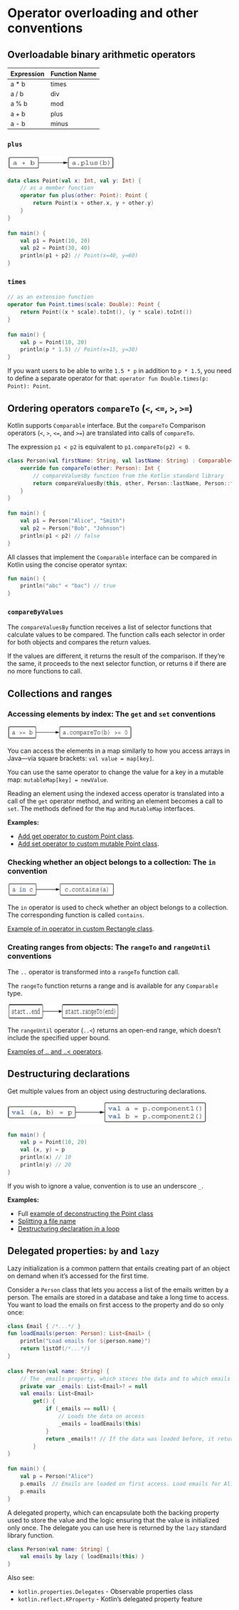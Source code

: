 # Operator overloading and other conventions

## Overloadable binary arithmetic operators

| Expression | Function Name |
|------------|---------------|
| a * b      | times         |
| a / b      | div           |
| a % b      | mod           |
| a + b      | plus          |
| a - b      | minus         |

### `plus`

<img src=../img/core/07/plus.png width=240 height=30>

```kotlin
data class Point(val x: Int, val y: Int) {
    // as a member function
    operator fun plus(other: Point): Point { 
        return Point(x + other.x, y + other.y)  
    }
}

fun main() {
    val p1 = Point(10, 20)
    val p2 = Point(30, 40)
    println(p1 + p2) // Point(x=40, y=60)
}
```

### `times`

```kotlin
// as an extension function
operator fun Point.times(scale: Double): Point {
    return Point((x * scale).toInt(), (y * scale).toInt())
}

fun main() {
    val p = Point(10, 20)
    println(p * 1.5) // Point(x=15, y=30)
}
```

If you want users to be able to write `1.5 * p` in addition to `p * 1.5`, you need to define a separate
operator for that: `operator fun Double.times(p: Point): Point`.

## Ordering operators `compareTo` (`<`, `<=`, `>`, `>=`)
Kotlin supports `Comparable` interface. But the `compareTo` Comparison operators (`<`, `>`, `<=`, and `>=`) 
are translated into calls of `compareTo`.

The expression `p1 < p2` is equivalent to `p1.compareTo(p2) < 0`.
```kotlin
class Person(val firstName: String, val lastName: String) : Comparable<Person> {
    override fun compareTo(other: Person): Int {
        // compareValuesBy function from the Kotlin standard library
        return compareValuesBy(this, other, Person::lastName, Person::firstName)
    }
}

fun main() {
    val p1 = Person("Alice", "Smith")
    val p2 = Person("Bob", "Johnson")
    println(p1 < p2) // false
}
```

All classes that implement the `Comparable` interface can be compared in Kotlin using the concise operator syntax:
```kotlin
fun main() {
    println("abc" < "bac") // true
}
```

### `compareByValues`

The `compareValuesBy` function receives a list of selector functions that calculate values to be
compared. The function calls each selector in order for both objects and compares the return values.

If the values are different, it returns the result of the comparison. If they’re the same, it proceeds 
to the next selector function, or returns `0` if there are no more functions to call.

## Collections and ranges

### Accessing elements by index: The `get` and `set` conventions

<img src=../img/core/07/compare.png width=280 height=31>

You can access the elements in a map similarly to how you access arrays in Java—via square brackets:
`val value = map[key]`.

You can use the same operator to change the value for a key in a mutable map:
`mutableMap[key] = newValue`.

Reading an element using the indexed access operator is translated into a call of the `get` operator 
method, and writing an element becomes a call to `set`. The methods defined for the `Map` and
`MutableMap` interfaces.

**Examples:**
- [Add get operator to custom Point class](../src/07/get.kt).
- [Add set operator to custom mutable Point class](../src/07/set.kt).

### Checking whether an object belongs to a collection: The `in` convention

<img src=../img/core/07/contains.png width=240 height=30>

The `in` operator is used to check whether an object belongs to a collection. The corresponding function
is called `contains`.

[Example of in operator in custom Rectangle class](../src/07/in.kt).

### Creating ranges from objects: The `rangeTo` and `rangeUntil` conventions
The `..` operator is transformed into a `rangeTo` function call.

The `rangeTo` function returns a range and is available for any `Comparable` type.

<img src=../img/core/07/range.png width=250 height=35>

The `rangeUntil` operator (`..<`) returns an open-end range, which doesn’t include the specified 
upper bound.

[Examples of .. and ..< operators](../src/07/rangeTo.kt).

## Destructuring declarations
Get multiple values from an object using destructuring declarations.

<img src=../img/core/07/deconstructing.png width=450 height=50>

```kotlin
fun main() {
    val p = Point(10, 20)
    val (x, y) = p 
    println(x) // 10
    println(y) // 20
}
```

If you wish to ignore a value, convention is to use an underscore `_`.

**Examples:**
- Full [example of deconstructing the Point class](../src/07/deconstructing/deconstructing.kt)
- [Splitting a file name](../src/07/deconstructing/splitFilename.kt)
- [Destructuring declaration in a loop](../src/07/deconstructing/loops.kt)

## Delegated properties: `by` and `lazy`
Lazy initialization is a common pattern that entails creating part of an object on
demand when it’s accessed for the first time.

Consider a `Person` class that lets you access a list of the emails
written by a person. The emails are stored in a database and take a long time to
access. You want to load the emails on first access to the property and do so
only once:
```kotlin
class Email { /*...*/ }
fun loadEmails(person: Person): List<Email> {
    println("Load emails for ${person.name}")
    return listOf(/*...*/)
}

class Person(val name: String) {
    // The _emails property, which stores the data and to which emails delegates
    private var _emails: List<Email>? = null 
    val emails: List<Email>
        get() {
            if (_emails == null) {
                // Loads the data on access
                _emails = loadEmails(this)  
            }
            return _emails!! // If the data was loaded before, it returns it
        }
}

fun main() {
    val p = Person("Alice")
    p.emails  // Emails are loaded on first access. Load emails for Alice
    p.emails
}
```

A delegated property, which can encapsulate both the backing property used to store the value and 
the logic ensuring that the value is initialized only once. The delegate you can use here is
returned by the `lazy` standard library function.

```kotlin
class Person(val name: String) {
    val emails by lazy { loadEmails(this) }
}
```

Also see:
- `kotlin.properties.Delegates` - Observable properties class
- `kotlin.reflect.KProperty` - Kotlin’s delegated property feature